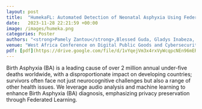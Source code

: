 ```yaml
---
layout: post
title:  "HumekaFL: Automated Detection of Neonatal Asphyxia Using Federated Learning"
date:   2023-11-28 22:21:59 +00:00
image: /images/humeka.png
categories: Poster 
authors: "<strong>Pamely Zantou</strong>,Blessed Guda, Gladys Inabeza, Bereket Retta, Carlee Joe-Wone"
venue: "West Africa Conference on Digital Public Goods and Cybersecurity"
pdf: [pdf](https://drive.google.com/file/d/1vYqejVm3x4rxVyWcqpcNEn96mER8JeKy/view?usp=sharing)
---
```

Birth Asphyxia (BA) is a leading cause of over 2 million annual under-five deaths worldwide, with a disproportionate impact on developing countries; survivors often face not just neurocognitive challenges but also a range of other health issues. We leverage audio analysis and machine learning to enhance Birth Asphyxia (BA) diagnosis, emphasizing privacy preservation through Federated Learning.
